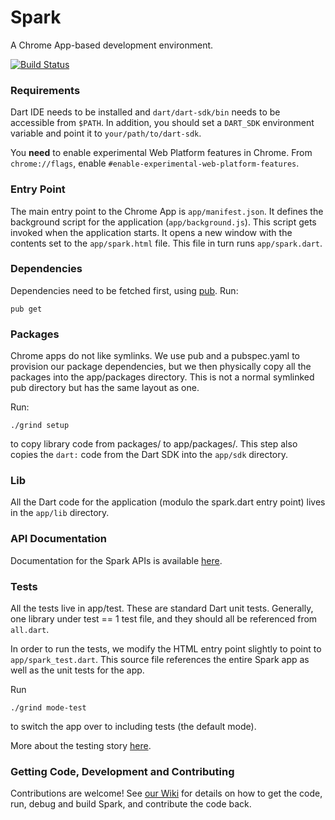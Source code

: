 # Spark

A Chrome App-based development environment.

[![Build Status](https://drone.io/github.com/dart-lang/spark/status.png)](https://drone.io/github.com/dart-lang/spark/latest)

### Requirements
Dart IDE needs to be installed and `dart/dart-sdk/bin` needs to be accessible
from `$PATH`. In addition, you should set a `DART_SDK` environment variable
and point it to `your/path/to/dart-sdk`.

You **need** to enable experimental Web Platform features in Chrome. From 
`chrome://flags`, enable `#enable-experimental-web-platform-features`.

### Entry Point
The main entry point to the Chrome App is `app/manifest.json`. It defines
the background script for the application (`app/background.js`). This script
gets invoked when the application starts. It opens a new window with the contents
set to the `app/spark.html` file. This file in turn runs `app/spark.dart`.

### Dependencies
Dependencies need to be fetched first, using [pub](http://pub.dartlang.org).
Run:

    pub get

### Packages
Chrome apps do not like symlinks. We use pub and a pubspec.yaml to provision our
package dependencies, but we then physically copy all the packages into the
app/packages directory. This is not a normal symlinked pub directory but has the
same layout as one.

Run:

    ./grind setup

to copy library code from packages/ to app/packages/. This step also copies the 
`dart:` code from the Dart SDK into the `app/sdk` directory.

### Lib
All the Dart code for the application (modulo the spark.dart entry point)
lives in the `app/lib` directory.

### API Documentation
Documentation for the Spark APIs is available [here](http://dart-lang.github.io/spark/docs/spark.html).

### Tests
All the tests live in app/test. These are standard Dart unit tests. Generally,
one library under test == 1 test file, and they should all be referenced from
`all.dart`.

In order to run the tests, we modify the HTML entry point slightly to point to
`app/spark_test.dart`. This source file references the entire Spark app as
well as the unit tests for the app.

Run

    ./grind mode-test

to switch the app over to including tests (the default mode).

More about the testing story [here](https://github.com/dart-lang/spark/wiki/Testing).

### Getting Code, Development and Contributing
Contributions are welcome! See [our Wiki](https://github.com/dart-lang/spark/wiki/)
for details on how to get the code, run, debug and build Spark, and contribute
the code back.
